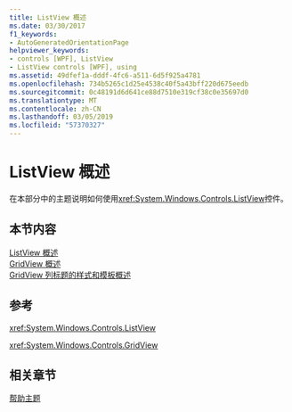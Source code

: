 ```yaml
---
title: ListView 概述
ms.date: 03/30/2017
f1_keywords:
- AutoGeneratedOrientationPage
helpviewer_keywords:
- controls [WPF], ListView
- ListView controls [WPF], using
ms.assetid: 49dfef1a-dddf-4fc6-a511-6d5f925a4781
ms.openlocfilehash: 734b5265c1d25e4538c40f5a43bff220d675eedb
ms.sourcegitcommit: 0c48191d6d641ce88d7510e319cf38c0e35697d0
ms.translationtype: MT
ms.contentlocale: zh-CN
ms.lasthandoff: 03/05/2019
ms.locfileid: "57370327"
---
```

# <a name="listview-overviews"></a>ListView 概述
在本部分中的主题说明如何使用<xref:System.Windows.Controls.ListView>控件。  
  
## <a name="in-this-section"></a>本节内容  
 [ListView 概述](listview-overview.md)  
 [GridView 概述](gridview-overview.md)  
 [GridView 列标题的样式和模板概述](gridview-column-header-styles-and-templates-overview.md)  
  
## <a name="reference"></a>参考  
 <xref:System.Windows.Controls.ListView>  
  
 <xref:System.Windows.Controls.GridView>  
  
## <a name="related-sections"></a>相关章节  
 [帮助主题](listview-how-to-topics.md)
